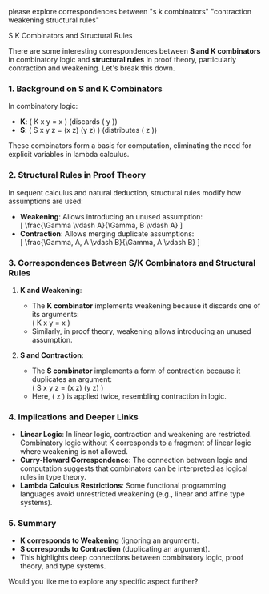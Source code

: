 please explore correspondences between "s k combinators" "contraction weakening structural rules"

S K Combinators and Structural Rules

There are some interesting correspondences between **S and K combinators** in combinatory logic and **structural rules** in proof theory, particularly contraction and weakening. Let's break this down.

### **1. Background on S and K Combinators**
In combinatory logic:
- **K**: \( K x y = x \) (discards \( y \))
- **S**: \( S x y z = (x z) (y z) \) (distributes \( z \))

These combinators form a basis for computation, eliminating the need for explicit variables in lambda calculus.

### **2. Structural Rules in Proof Theory**
In sequent calculus and natural deduction, structural rules modify how assumptions are used:
- **Weakening**: Allows introducing an unused assumption:  
  \[
  \frac{\Gamma \vdash A}{\Gamma, B \vdash A}
  \]
- **Contraction**: Allows merging duplicate assumptions:  
  \[
  \frac{\Gamma, A, A \vdash B}{\Gamma, A \vdash B}
  \]

### **3. Correspondences Between S/K Combinators and Structural Rules**
1. **K and Weakening**:  
   - The **K combinator** implements weakening because it discards one of its arguments:  
     \( K x y = x \)  
   - Similarly, in proof theory, weakening allows introducing an unused assumption.

2. **S and Contraction**:  
   - The **S combinator** implements a form of contraction because it duplicates an argument:  
     \( S x y z = (x z) (y z) \)  
   - Here, \( z \) is applied twice, resembling contraction in logic.

### **4. Implications and Deeper Links**
- **Linear Logic**: In linear logic, contraction and weakening are restricted. Combinatory logic without K corresponds to a fragment of linear logic where weakening is not allowed.
- **Curry-Howard Correspondence**: The connection between logic and computation suggests that combinators can be interpreted as logical rules in type theory.
- **Lambda Calculus Restrictions**: Some functional programming languages avoid unrestricted weakening (e.g., linear and affine type systems).

### **5. Summary**
- **K corresponds to Weakening** (ignoring an argument).
- **S corresponds to Contraction** (duplicating an argument).
- This highlights deep connections between combinatory logic, proof theory, and type systems.

Would you like me to explore any specific aspect further?
